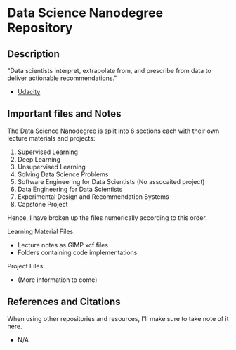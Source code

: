 # Data Science Nanodegree Repository

## Description
"Data scientists interpret, extrapolate from, and prescribe from data to deliver actionable recommendations."
- [Udacity](https://eu.udacity.com/course/data-scientist-nanodegree--nd025)

## Important files and Notes
The Data Science Nanodegree is split into 6 sections each with their own lecture materials and projects:

1. Supervised Learning
2. Deep Learning
3. Unsupervised Learning
4. Solving Data Science Problems
5. Software Engineering for Data Scientists (No assocaited project)
6. Data Engineering for Data Scientists
7. Experimental Design and Recommendation Systems
8. Capstone Project

Hence, I have broken up the files numerically according to this order.

Learning Material Files:
* Lecture notes as GIMP xcf files
* Folders containing code implementations

Project Files:
* (More information to come)

## References and Citations
When using other repositories and resources, I'll make sure to take note of it here.

* N/A
